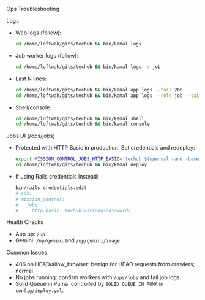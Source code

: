 Ops Troubleshooting

Logs

- Web logs (follow):
  ```bash
  cd /home/loftwah/gits/techub && bin/kamal logs
  ```
- Job worker logs (follow):
  ```bash
  cd /home/loftwah/gits/techub && bin/kamal logs -r job
  ```
- Last N lines:
  ```bash
  cd /home/loftwah/gits/techub && bin/kamal app logs --tail 200
  cd /home/loftwah/gits/techub && bin/kamal app logs --role job --tail 200
  ```
- Shell/console:
  ```bash
  cd /home/loftwah/gits/techub && bin/kamal shell
  cd /home/loftwah/gits/techub && bin/kamal console
  ```

Jobs UI (/ops/jobs)

- Protected with HTTP Basic in production. Set credentials and redeploy:
  ```bash
  export MISSION_CONTROL_JOBS_HTTP_BASIC='techub:$(openssl rand -base64 24)'
  cd /home/loftwah/gits/techub && bin/kamal deploy
  ```
- If using Rails credentials instead:
  ```bash
  bin/rails credentials:edit
  # add:
  # mission_control:
  #   jobs:
  #     http_basic: techub:<strong-password>
  ```

Health Checks

- App up: `/up`
- Gemini: `/up/gemini` and `/up/gemini/image`

Common Issues

- 406 on HEAD/allow_browser: benign for HEAD requests from crawlers; normal.
- No jobs running: confirm workers with `/ops/jobs` and tail job logs.
- Solid Queue in Puma: controlled by `SOLID_QUEUE_IN_PUMA` in `config/deploy.yml`.

